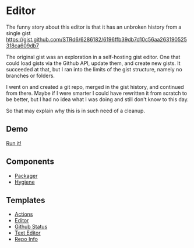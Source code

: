 Editor
======

The funny story about this editor is that it has an unbroken history from a
single gist https://gist.github.com/STRd6/6286182/6196ffb39db7d10c56aa263190525318ca609db7

The original gist was an exploration in a self-hosting gist editor. One that
could load gists via the Github API, update them, and create new gists. It
succeeded at that, but I ran into the limits of the gist structure, namely no
branches or folders.

I went on and created a git repo, merged in the gist history, and continued from
there. Maybe if I were smarter I could have rewritten it from scratch to be better,
but I had no idea what I was doing and still don't know to this day.

So that may explain why this is in such need of a cleanup.

Demo
----

[Run it!](/editor)

Components
----------

- [Packager](/packager/docs)
- [Hygiene](./hygiene/)

Templates
---------

- [Actions](./templates/actions)
- [Editor](./templates/editor)
- [Github Status](./templates/github_status)
- [Text Editor](./templates/text_editor)
- [Repo Info](./templates/repo_info)
